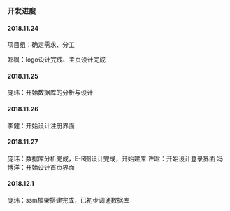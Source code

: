 ﻿### 开发进度

#### 2018.11.24

项目组：确定需求、分工

郑枫：logo设计完成、主页设计完成

#### 2018.11.25

庞玮：开始数据库的分析与设计

#### 2018.11.26

李健：开始设计注册界面

#### 2018.11.27

庞玮：数据库分析完成，E-R图设计完成，开始建库
许晗：开始设计登录界面冯博洋：开始设计首页界面

#### 2018.12.1

庞玮：ssm框架搭建完成，已初步调通数据库
